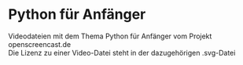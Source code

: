 # Python für Anfänger

Videodateien mit dem Thema Python für Anfänger vom Projekt openscreencast.de    
Die Lizenz zu einer Video-Datei steht in der dazugehörigen .svg-Datei

